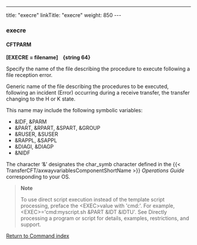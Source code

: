 ---
title: "execre"
linkTitle: "execre"
weight: 850
---<span id="execre"></span>

### execre

<span id="execre_CFTPARM"></span>

#### CFTPARM

****[EXECRE = filename]
   {string
64}****

Specify the name of the file describing
the procedure to execute following a file reception error.

Generic name of the file describing the procedures to be executed, following
an incident (Error) occurring during a receive transfer, the transfer
changing to the H or K state.

This name may include the following symbolic variables:

* &IDF, &PARM
* &PART, &RPART,
    &SPART, &GROUP
* &RUSER, &SUSER
* &RAPPL, &SAPPL
* &DIAGI, &DIAGP
* &NIDF

The character ‘&’ designates the char_symb character defined in
the {{< TransferCFT/axwayvariablesComponentShortName  >}} *Operations Guide* corresponding to your OS. 

> **Note**
>
> To use direct script execution instead of the template script processing, preface the &lt;EXEC>value with 'cmd:'. For example, &lt;EXEC>='cmd:myscript.sh &PART &IDT &IDTU'. See Directly processing a program or script for details, examples, restrictions, and support.

[Return to Command index](../../)
